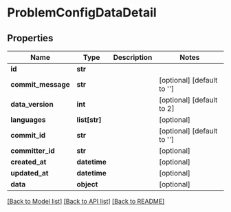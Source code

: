 # ProblemConfigDataDetail

## Properties
Name | Type | Description | Notes
------------ | ------------- | ------------- | -------------
**id** | **str** |  | 
**commit_message** | **str** |  | [optional] [default to '']
**data_version** | **int** |  | [optional] [default to 2]
**languages** | **list[str]** |  | [optional] 
**commit_id** | **str** |  | [optional] [default to '']
**committer_id** | **str** |  | [optional] 
**created_at** | **datetime** |  | [optional] 
**updated_at** | **datetime** |  | [optional] 
**data** | **object** |  | [optional] 

[[Back to Model list]](../README.md#documentation-for-models) [[Back to API list]](../README.md#documentation-for-api-endpoints) [[Back to README]](../README.md)

